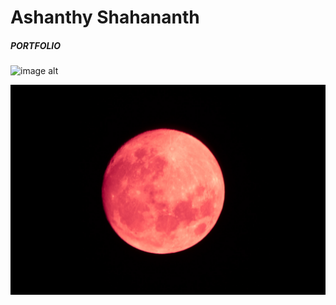 # Ashanthy Shahananth
##### PORTFOLIO

![image alt](https://github.com/iamapsyop/iamapsyop.github.io/blob/5980517b2d162aad1c45ed7832d4d958f320c800/_MG_1123.jpg) 

![image alt](https://github.com/iamapsyop/iamapsyop.github.io/blob/cef535a3e1cbbaf2b2519233a8e2fdd5ee176444/_MG_0936-3.jpg)
